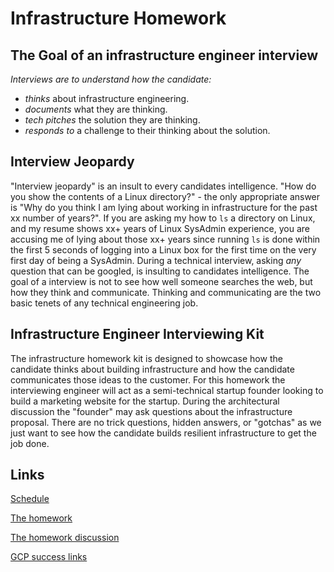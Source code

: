 # Infrastructure Homework

## The Goal of an infrastructure engineer interview

_Interviews are to understand how the candidate:_

* _thinks_ about infrastructure engineering.
* _documents_ what they are thinking.
* _tech pitches_ the solution they are thinking.
* _responds to_ a challenge to their thinking about the solution.

## Interview Jeopardy

"Interview jeopardy" is an insult to every candidates intelligence.  "How do you show the contents of a Linux directory?" - the only appropriate answer is "Why do you think I am lying about working in infrastructure for the past xx number of years?".  If you are asking my how to `ls` a directory on Linux, and my resume shows xx+ years of Linux SysAdmin experience, you are accusing me of lying about those xx+ years since running `ls` is done within the first 5 seconds of logging into a Linux box for the first time on the very first day of being a SysAdmin.  During a technical interview, asking *any* question that can be googled, is insulting to candidates intelligence.  The goal of a interview is not to see how well someone searches the web, but how they think and communicate.  Thinking and communicating are the two basic tenets of any technical engineering job.

## Infrastructure Engineer Interviewing Kit

The infrastructure homework kit is designed to showcase how the candidate thinks about building infrastructure and how the candidate communicates those ideas to the customer.  For this homework the interviewing engineer will act as a semi-technical startup founder looking to build a marketing website for the startup.  During the architectural discussion the "founder" may ask questions about the infrastructure proposal.  There are no trick questions, hidden answers, or "gotchas" as we just want to see how the candidate builds resilient infrastructure to get the job done.

## Links

[Schedule](schedule.md)

[The homework](homework.md)

[The homework discussion](discussion.md)

[GCP success links](gcp_success_links.md)
